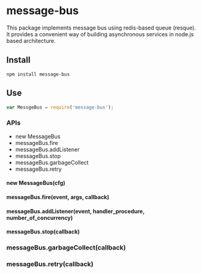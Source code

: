 message-bus
===========

This package implements message bus using redis-based queue (resque).  It provides a convenient way of building asynchronous services in node.js based architecture.

## Install

```text
npm install message-bus
```

## Use

```js
var MessgeBus = require('message-bus');
```

### APIs

* new MessageBus
* messageBus.fire
* messageBus.addListener
* messageBus.stop
* messageBus.garbageCollect
* messageBus.retry

#### new MessageBus(cfg)

#### messageBus.fire(event, args, callback)

#### messageBus.addListener(event, handler_procedure, number_of_concurrency)

#### messageBus.stop(callback)

### messageBus.garbageCollect(callback)

### messageBus.retry(callback)

### 
